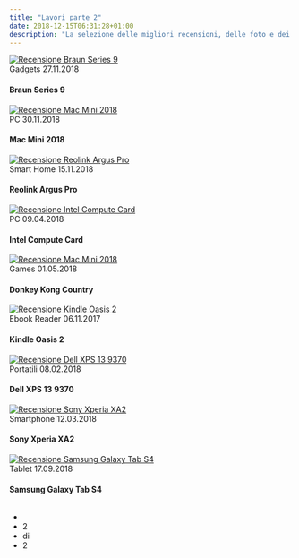 ```yaml
---
title: "Lavori parte 2"
date: 2018-12-15T06:31:28+01:00
description: "La selezione delle migliori recensioni, delle foto e dei video di Riccardo Palombo. Parte 2"
---
```


<div class="site__content">
			<!-- blog -->
			<div class="blog">
				<div class="row">
<!-- thumb -->
<div class="column col-4">
<div class="thumb__image">
							<a href="https://www.hdblog.it/2017/12/01/recensione-rasoio-braun-series-9/" title="Vedi la recensione a Braun Series 9 su HDblog.it" target="_blank" rel="noopener">
								<img src="/assets/img/blog/rasoio-braun-recensione-palombo.jpg" alt="Recensione Braun Series 9" class="responsive">
							</a>
						</div>
						<div class="thumb__header">
							<div class="post__metas">
								<span class="post__cat">Gadgets</span>
								<span class="post__date">27.11.2018</span>
							</div>
							<h4 class="post__title">Braun Series 9</h4>
						</div>
				
</div>

<!-- thumb -->
<div class="column col-4">
						<div class="thumb__image">
							<a href="https://apple.hdblog.it/2018/11/30/recensione-apple-mac-mini-2018/" title="Vedi la recensione ad Apple Mac Mini 2018 su HDblog.it" target="_blank" rel="noopener">
								<img src="/assets/img/blog/mac-mini-recensione-palombo.jpg" alt="Recensione Mac Mini 2018" class="responsive">
							</a>
						</div>
						<div class="thumb__header">
							<div class="post__metas">
								<span class="post__cat">PC</span>
								<span class="post__date">30.11.2018</span>
							</div>
							<h4 class="post__title">Mac Mini 2018</h4>
						</div>
					</div>

<!-- thumb -->
<div class="column col-4">
						<div class="thumb__image">
							<a href="https://www.hdblog.it/2018/10/15/reolink-argus-pro-recensione-videosorveglianza/" title="Vedi la recensione a Reolink Argus Pro su HDblog.it" target="_blank" rel="noopener">
								<img src="/assets/img/blog/reolink-argus-recensione-palombo.jpg" alt="Recensione Reolink Argus Pro" class="responsive">
							</a>
						</div>
						<div class="thumb__header">
							<div class="post__metas">
								<span class="post__cat">Smart Home</span>
								<span class="post__date">15.11.2018</span>
							</div>
							<h4 class="post__title">Reolink Argus Pro</h4>
						</div>
					</div>
				</div>

<div class="gap-50"></div>
				<div class="row">
<!-- thumb -->
<div class="column col-4">
<div class="thumb__image">
							<a href="https://hardware.hdblog.it/2018/04/06/intel-compute-card-recensione/" title="Vedi la recensione a Intel Compute Card su HDblog.it" target="_blank" rel="noopener">
								<img src="/assets/img/blog/intel-compute-card-recensione-palombo.jpg" alt="Recensione Intel Compute Card" class="responsive">
							</a>
						</div>
						<div class="thumb__header">
							<div class="post__metas">
								<span class="post__cat">PC</span>
								<span class="post__date">09.04.2018</span>
							</div>
							<h4 class="post__title">Intel Compute Card</h4>
						</div>
				
</div>

<!-- thumb -->
<div class="column col-4">
						<div class="thumb__image">
							<a href="https://games.hdblog.it/2018/05/01/recensione-donkey-kong-country-tropical-freeze/" title="Vedi la recensione a Donkey Kong Country su HDblog.it" target="_blank" rel="noopener">
								<img src="/assets/img/blog/donkey-kong-recensione-palombo.jpg" alt="Recensione Mac Mini 2018" class="responsive">
							</a>
						</div>
						<div class="thumb__header">
							<div class="post__metas">
								<span class="post__cat">Games</span>
								<span class="post__date">01.05.2018</span>
							</div>
							<h4 class="post__title">Donkey Kong Country</h4>
						</div>
					</div>

<!-- thumb -->
<div class="column col-4">
						<div class="thumb__image">
							<a href="https://www.hdblog.it/2017/11/06/kindle-oasis-2-recensione/" title="Vedi la recensione a Kindle Oasis 2 su HDblog.it" target="_blank" rel="noopener">
								<img src="/assets/img/blog/kindle-oasis-recensione-palombo.jpg" alt="Recensione Kindle Oasis 2" class="responsive">
							</a>
						</div>
						<div class="thumb__header">
							<div class="post__metas">
								<span class="post__cat">Ebook Reader</span>
								<span class="post__date">06.11.2017</span>
							</div>
							<h4 class="post__title">Kindle Oasis 2</h4>
						</div>
					</div>
				</div>
				<div class="gap-50"></div>
<div class="row">
<!-- thumb -->
<div class="column col-4">
						<div class="thumb__image">
							<a href="https://hardware.hdblog.it/2018/02/08/recensione-dell-xps-13-9370/" title="Vedi la recensione a Dell XPS 13 su HDblog.it" target="_blank" rel="noopener">
								<img src="/assets/img/blog/dell-xps-13-recensione-palombo.jpg" alt="Recensione Dell XPS 13 9370" class="responsive">
							</a>
						</div>
						<div class="thumb__header">
							<div class="post__metas">
								<span class="post__cat">Portatili</span>
								<span class="post__date">08.02.2018</span>
							</div>
							<h4 class="post__title">Dell XPS 13 9370</h4>
						</div>
					</div>
				
<!-- thumb -->
<div class="column col-4">
						<div class="thumb__image">
							<a href="https://android.hdblog.it/2018/03/12/sony-xperia-xa2-recensione/" title="Vedi la recensione a Sony Xperia XA2 su HDblog.it" target="_blank" rel="noopener">
								<img src="/assets/img/blog/sony-xperia-recensione-palombo.jpg" alt="Recensione Sony Xperia XA2" class="responsive">
							</a>
						</div>
						<div class="thumb__header">
							<div class="post__metas">
								<span class="post__cat">Smartphone</span>
								<span class="post__date">12.03.2018</span>
							</div>
							<h4 class="post__title">Sony Xperia XA2</h4>
						</div>
					</div>

<!-- thumb -->
<div class="column col-4">
					<div class="thumb__image">
							<a href="https://samsung.hdblog.it/2018/09/17/recensione-samsung-galaxy-tab-s4/" title="Vedi la recensione a Samsung Galaxy Tab S4 2018 su HDblog.it" target="_blank" rel="noopener">
								<img src="/assets/img/blog/galaxy-tab-s4-recensione-palombo.jpg" alt="Recensione Samsung Galaxy Tab S4" class="responsive">
							</a>
						</div>
						<div class="thumb__header">
							<div class="post__metas">
								<span class="post__cat">Tablet</span>
								<span class="post__date">17.09.2018</span>
							</div>
							<h4 class="post__title">Samsung Galaxy Tab S4</h4>
						</div>	
					</div>
				</div>
<ul class="pages__nav clearfix">
					<li class="prev"><a href="/lavori" title="Torna a Pagina 1 - Recensioni di Riccardo Palombo"><span class="icon"></span></a></li>
					<li class="number">2</li>
					<li class="number">di</li>
					<li class="number">2</li>
				</ul>
</div>